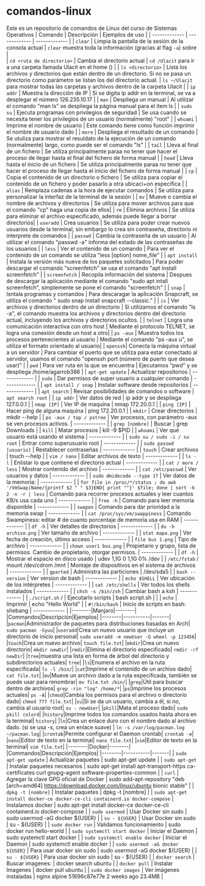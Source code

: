 # comandos-linux
Este es un repositorio de comandos de Linux del curso de Sistemas Operativos
| Comando | Descripción | Ejemplos de uso |
| ------------- | ------------- | ------------- | 
| `clear`  | Limpia la pantalla de la sesión de la consola actual  |  `clear` muestra toda la información (gracias al flag  `-a`) sobre  |  
| `cd <ruta de directorio>`  | Cambia el directorio actual | `cd /Ulacit` para ir a una carpeta llamada Ulacit en el home ()  |
| `ls <directorio>`  | Lista los archivos y directorios que están dentro de un directorio. Si no se pasa un directorio como parámetro se listan los del directorio actual. | `ls ~/Ulacit` para mostrar todas las carpetas y archivos dentro de la carpeta Ulacit |
| `ip addr`  | Muestra la dirección de IP | Si se digita ip addr en la terminal, se va a desplegar el número 126.235.10.17 |
| `man`  | Despliega un manual  | Al utilizar el comando "man ls" se despliega la página manual para el item ls |
| `sudo su`  | Ejecuta programas con privilegios de seguridad  | Se usa cuando se necesita tener los privilegios de un usuario (normalmente) "root"  |
| `whoami`  | Imprime el nombre de usuario  | Este comando tiene como función imprimir el nombre de usuario dado |
| `more`  | Despliega el resultado de un comando  | Se utuliza para mostrar el resuldato de la ejecución de un comando (normalmente) largo, como puede ser el comando "ls" |
| `tail` | Lleva al final de un fichero | Se utiliza principalmente paraa no tener que hacer el proceso de llegar hasta el final del fichero de forma manual |
| `head` | Lleva hasta el inicio de un fichero | Se utiliza principalmente paraa no tener que hacer el proceso de llegar hasta el inicio del fichero de forma manual |
| `cp` | Copia el contenido de un directorio o fichero | Se utiliza para copiar el contenido de un fichero y poder pasarlo a otra ubicaci+on específica |
| `alias` | Remplaza cadenas a la hora de ejecutar comandos | Se utiliza para personalizar la interfaz de la terminal de la sesión |
| `mv` | Mueve o cambia el nombre de archivos y directorios | Se utiliza para mover archivos para que el comando "cp" haga una copia de ellos|
| `rm` | Elimina archivos | Se utiliza para eliminar el archivo específicado, además puede llegar a borrar directorios|
| `useradd` | Crea usuarios | Se utiliza para poder crear nuevos usuarios desde la terminal, sin embargo lo crea sin contraseña, directorio ni interprete de comandos |
| `passwd` | Cambia la contraseña de un usuario | Al utilizar el comando "passwd -a" informa del estado de las contraseñas de los usuarios |
| `less` | Ver el contenido de un comando | Para ver el contenido de un comando se utiliza "less [option] nome_file" |
| `apt install` | Instala la versión más nueva de los paquetes solicitados | Para poder descargar el comando "screenfetch" se usa el comando "apt install screenfetch" |
| `screenfetch` | Recopila información del sistema | Despues de descargar la aplicación mediante el comando "sudo apt intall screenfetch", simplemente se pone el comando "screenfetch" |
| `snap` | Isntala  programas y comandos | Para descaragar la aplicación Snapcraft, se utiliza el comando " sudo snap install snapcraft --classic." |
| `is` | Ver archivos y directorios dentro de un directorio | Si utilizamos el comando "Is -a", el comando muestra los archivos y directorios dentro del directorio actual, incluyendo los archivos y directorios ocultos. |
| `telnet` | Logra una comunicación interactiva con otro host | Mediante el protocolo TELNET, se logra una conexión desde un host a otro|
| `ps -aux` | Muestra todos los procesos pertenecientes al usuario | Mediante el comando "ps -aux u", se utiliza el formato orientado al usuario|
| `openssh`| Conecta la máquina virtual a un servidor | Para cambiar el puerto que se utiliza para estar conectado al servidor, usamos el comando "openssh port (número de puerto que desea usar)" |
|  `pwd` | Para ver ruta en la que se encuentra | Ejecutamos “pwd” y se despliega /home/agarrob386 |
| `apt-get update` | Actualizar repositorios  | ------------- |
| `sudo` | Dar permisos de super usuario a cualquier comando | ------------- |
| `apt install / snap` | Instalar software desde repositorios | ------------- |
|  `apt search` | Revisar posibilidades de comandos o software | `apt search root` |
| `ip addr` | Ver datos de red | ip addr y se despliega 127.0.0.1 |
| `nmap [IP]` | Ver IP de maquina | nmap 172.20.0.1 |
| `ping [IP]` | Hacer ping de alguna maquina | ping 172.20.0.1 |
| `mkdir` |  Crear directorios | mkdir --help |
| `ps -aux / top / pstree` | Ver procesos, con parámetro -aux se ven procesos activos.  | ------------- |
| `grep [nombre]` | Buscar  | grep Downloads |
| `kill` | Matar procesos | kill -9 $PID |
| `whoami` | Ver qué usuario está usando el sistema | ------------- |
| `sudo su / sudo -i / su root` | Entrar como superusuario root | ------------- |
| `sudo passwd [usuario]` | Restablecer contraseñas | ------------- |
| `touch` | Crear archivos  | touch --help |
| `vim / nano` | Editar archivos de texto | ------------- |
| `ls -l` | Enlistar lo que contiene el directorio actual | ------------- |
| `cat / more / less` | Mostrar contenido del archivo | ------------- |
| `cat /etc/passwd` | Ver usuarios y datos | ------------- |
| `sudo dmidecode --type 17` | Ver datos de la memoria: | ------------- |
| `for file in /proc/*/status ; do awk '/VmSwap|Name/{printf $2 " " $3}END{ print ""}' $file; done | sort -k 2 -n -r | less` | Comando para recorrer procesos actuales y leer cuantos KB/s usa cada uno | ------------- |
| `free -h` | Comando para leer memoria disponible | ------------- |
| `swapon` | Comando para dar prioridad a la memoria swap | ------------- |
|  `cat /proc/sys/vm/swappiness` | Comando Swampiness: editar # de cuanto porcentaje de memoria usa en RAM  | ------------- |
| `df -h` |  Ver detalles de directorios | ------------- |
|  `du -h archivo.png` | Ver tamaño de archivo | ------------- |
| `stat mapa.png` | Ver fecha de creación, último acceso | ------------- |
| `file bus 1.png` | Tipo de archivo | ------------- |
| `chown user1 bus.png` | Propietario y grupo, lista de permisos. Cambio de propietario, otorgar permisos. | ------------- |
| `df -h`  | Mostrar el espacio en disco usado  | udev  1,1G   0   1,1G    0%  /dev |
| `/etc/fstab` / mount /dev/cdrom /mnt | Montaje de dispositivos en el sistema de archivos | ------------- |
| `gparted` | Administra las particiones | /dev/sda5 |
| `bash --version` | Ver version de bash | ------------- |
| `echo $SHELL` | Ver ubicación de los intérpretes  | ------------- |
| `cat /etc/shells` | Ver todos los shells instalados | ------------- |
| `chsh -s /bin/zsh` | Cambiar bash a ksh | ------------- |
| `./script.sh` / | Ejecutarlo scripts | bash script.sh |  |
| `echo` | Imprimir | echo "Hello World" |
| `#!/bin/bash` | Inicio de scripts en bash: shebang | ------------- |
|--------|Manjaro|--------| 
|Commandos|Descripción|Ejemplos|
|--------|-----------|-------|
|`pacman`|Administrador de paquetes para distribuciones basadas en Arch| `sudo pacman -Syuu`|
|`useradd`|Crea un nuevo usuario que incluye un directorio de inicio personal| `sudo useradd -m newUser -G wheel -p 123456`|
|`touch`|Crea un nuevo archivo| `touch file.txt`|
|`mkdir`|Crea un nuevo directorio| `mkdir newDir`|
|`rmdir`|Elimina el directorio especificado| `rmdir -rf newDir`|
|`tree`|muestra una lista en forma de árbol del directorio y subdirectorios actuales| `tree`|
|`ls`|Enumera el archivo en la ruta especificada| `ls -l /bin/`|
|`cat`|Imprime el contenido de un archivo dado| `cat file.txt`|
|`mv`|Mueve un archivo dado a la ruta especificada, también se puede usar para renombrar| `mv file.txt /bin/`|
|`grep`|Útil para buscar dentro de archivos| `grep -rin "log" /home/*`|
|`ps`|Imprime los procesos actuales| `ps -A`|
|`chmod`|Cambia los permisos para el archivo o directorio dado| `chmod 777 file.txt`|
|`su`|Si se da un usuario, cambia a él, si no, cambia al usuario root| `su - newUser`|
|`pkill`|Mata el proceso dado| `sudo pkill colord`|
|`history`|Imprime todos los comandos usados hasta ahora en la terminal| `history`|
|`ln`|Crea un enlace duro con el nombre dado al archivo dado. (si se usa -s, crea un enlace suave) | `ln -s /var/log/pacman.log ~/pacman.log`|
|`crontab`|Permite configurar el Daemon crontab| `crontab -e`|
|`nano`|Editor de texto en la terminal| `nano file.txt`|
|`vim`|Editor de texto en la terminal| `vim file.txt`|
|--------|Docker|--------| 
|Commandos|Descripción|Ejemplos|
|--------|-----------|-------|
| `sudo apt-get update` | Actualizar paquetes | sudo apt-get update |
| `sudo apt-get` | Instalar paquetes necesarios | sudo apt-get install apt-transport-https ca-certificates curl    gnupg-agent software-properties-common |
| `curl`  | Agregar la clave GPG oficial de Docker | sudo add-apt-repository "deb [arch=amd64] https://download.docker.com/linux/ubuntu bionic stable" |
| `dpkg -t [nombre]` | Instalar paquetes | dpkg -t [nombre] |
| `sudo apt-get install docker-ce docker-ce-cli containerd.io docker-compose` | Instalamos docker | sudo apt-get install docker-ce docker-ce-cli containerd.io docker-compose |
| `sudo usermod` | Usar Docker sin sudo | sudo usermod -aG docker ${USER} |
| `su - ${USER}` | Usar Docker sin sudo | su - ${USER} |
| `sudo docker run` | Validamos funcionamiento | sudo docker run hello-world |
| `sudo systemctl start docker` | Iniciar el Daemon | sudo systemctl start docker |
| `sudo systemctl enable docker` | Iniciar el Daemon | sudo systemctl enable docker |
| `sudo usermod -aG docker ${USER}` | Para usar docker sin sudo | sudo usermod -aG docker ${USER} |
| `su - ${USER}` | Para usar docker sin sudo | su - ${USER} |
| `docker search` | Buscar imagenes: | docker search ubuntu |
| `docker pull` | Instalar Imagenes | docker pull ubuntu |
| `sudo docker images` | Ver imágenes instaladas | nginx alpine 51696c87e77e 2 weeks ago 23.4MB |
